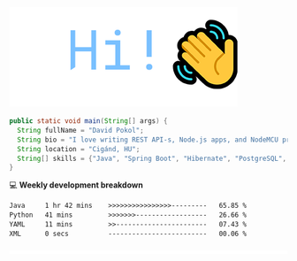 ![Hi!](assets/images/hi.png)

```java
public static void main(String[] args) {
  String fullName = "David Pokol";
  String bio = "I love writing REST API-s, Node.js apps, and NodeMCU programs";
  String location = "Cigánd, HU";
  String[] skills = {"Java", "Spring Boot", "Hibernate", "PostgreSQL", "Git"};
}
```

💻 **Weekly development breakdown**
<!--START_SECTION:waka-->

```txt
Java     1 hr 42 mins    >>>>>>>>>>>>>>>>---------   65.85 %
Python   41 mins         >>>>>>>------------------   26.66 %
YAML     11 mins         >>-----------------------   07.43 %
XML      0 secs          -------------------------   00.06 %
```

<!--END_SECTION:waka-->

![footer](assets/images/footer.png)
